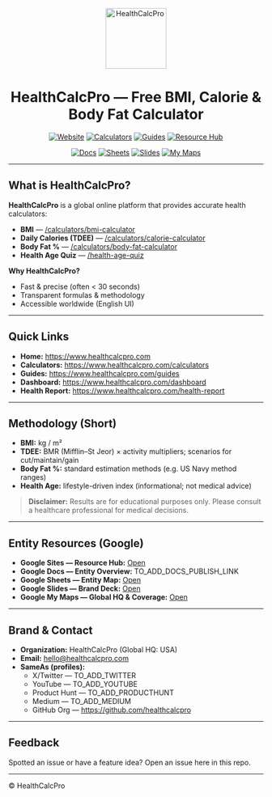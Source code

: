 <p align="center">
  <img alt="HealthCalcPro" src="https://www.healthcalcpro.com/path-to-logo.png" width="120">
</p>

<h1 align="center">HealthCalcPro — Free BMI, Calorie & Body Fat Calculator</h1>

<p align="center">
  <a href="https://www.healthcalcpro.com"><img alt="Website" src="https://img.shields.io/badge/Visit-Website-blue"></a>
  <a href="https://www.healthcalcpro.com/calculators"><img alt="Calculators" src="https://img.shields.io/badge/Open-Calculators-success"></a>
  <a href="https://www.healthcalcpro.com/guides"><img alt="Guides" src="https://img.shields.io/badge/Read-Guides-brightgreen"></a>
  <a href="https://sites.google.com/view/healthcalcproofficialresourceh/ana-sayfa?authuser=1"><img alt="Resource Hub" src="https://img.shields.io/badge/Google-Sites%20Hub-lightgrey"></a>
</p>

<p align="center">
  <a href="TO_ADD_DOCS_PUBLISH_LINK"><img alt="Docs" src="https://img.shields.io/badge/Docs-Entity%20Overview-informational"></a>
  <a href="https://docs.google.com/spreadsheets/d/1qtB359ctX356zTLafwyeHWa6sjQ2_gnYo3Go1T6kTQE/edit?usp=sharing"><img alt="Sheets" src="https://img.shields.io/badge/Sheets-Entity%20Map-yellow"></a>
  <a href="https://docs.google.com/presentation/d/1u3QV1C_R-IUqu9TAYTqfAwsF2XWqZiaw-v_Anq3OLWk/edit?usp=sharing"><img alt="Slides" src="https://img.shields.io/badge/Slides-Brand%20Deck-orange"></a>
  <a href="https://www.google.com/maps/d/edit?mid=1Lni3R5ZMLUHvLV_pBlokoi6mfVzArtE&usp=sharing"><img alt="My Maps" src="https://img.shields.io/badge/My%20Maps-Global%20HQ%20%26%20Coverage-red"></a>
</p>

---

## What is HealthCalcPro?
**HealthCalcPro** is a global online platform that provides accurate health calculators:
- **BMI** — <a href="https://www.healthcalcpro.com/calculators/bmi-calculator">/calculators/bmi-calculator</a>  
- **Daily Calories (TDEE)** — <a href="https://www.healthcalcpro.com/calculators/calorie-calculator">/calculators/calorie-calculator</a>  
- **Body Fat %** — <a href="https://www.healthcalcpro.com/calculators/body-fat-calculator">/calculators/body-fat-calculator</a>  
- **Health Age Quiz** — <a href="https://www.healthcalcpro.com/health-age-quiz">/health-age-quiz</a>

**Why HealthCalcPro?**
- Fast & precise (often < 30 seconds)  
- Transparent formulas & methodology  
- Accessible worldwide (English UI)

---

## Quick Links
- **Home:** https://www.healthcalcpro.com  
- **Calculators:** https://www.healthcalcpro.com/calculators  
- **Guides:** https://www.healthcalcpro.com/guides  
- **Dashboard:** https://www.healthcalcpro.com/dashboard  
- **Health Report:** https://www.healthcalcpro.com/health-report  

---

## Methodology (Short)
- **BMI:** kg / m²  
- **TDEE:** BMR (Mifflin–St Jeor) × activity multipliers; scenarios for cut/maintain/gain  
- **Body Fat %:** standard estimation methods (e.g. US Navy method ranges)  
- **Health Age:** lifestyle-driven index (informational; not medical advice)

> **Disclaimer:** Results are for educational purposes only. Please consult a healthcare professional for medical decisions.

---

## Entity Resources (Google)
- **Google Sites — Resource Hub:** [Open](https://sites.google.com/view/healthcalcproofficialresourceh/ana-sayfa?authuser=1)  
- **Google Docs — Entity Overview:** TO_ADD_DOCS_PUBLISH_LINK  
- **Google Sheets — Entity Map:** [Open](https://docs.google.com/spreadsheets/d/1qtB359ctX356zTLafwyeHWa6sjQ2_gnYo3Go1T6kTQE/edit?usp=sharing)  
- **Google Slides — Brand Deck:** [Open](https://docs.google.com/presentation/d/1u3QV1C_R-IUqu9TAYTqfAwsF2XWqZiaw-v_Anq3OLWk/edit?usp=sharing)  
- **Google My Maps — Global HQ & Coverage:** [Open](https://www.google.com/maps/d/edit?mid=1Lni3R5ZMLUHvLV_pBlokoi6mfVzArtE&usp=sharing)  

---

## Brand & Contact
- **Organization:** HealthCalcPro (Global HQ: USA)  
- **Email:** hello@healthcalcpro.com  
- **SameAs (profiles):**  
  - X/Twitter — TO_ADD_TWITTER  
  - YouTube — TO_ADD_YOUTUBE  
  - Product Hunt — TO_ADD_PRODUCTHUNT  
  - Medium — TO_ADD_MEDIUM  
  - GitHub Org — https://github.com/healthcalcpro  

---

## Feedback
Spotted an issue or have a feature idea? Open an issue here in this repo.

---

© HealthCalcPro

